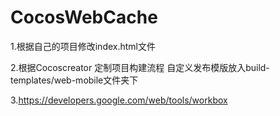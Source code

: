 # CocosWebCache

1.根据自己的项目修改index.html文件

2.根据Cocoscreator 定制项目构建流程 自定义发布模版放入build-templates/web-mobile文件夹下

3.https://developers.google.com/web/tools/workbox

